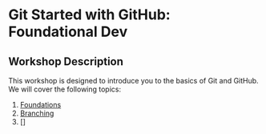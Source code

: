 # Git Started with GitHub: Foundational Dev

## Workshop Description

This workshop is designed to introduce you to the basics of Git and GitHub. We will cover the following topics:

1. [Foundations](./1-foundations/)
2. [Branching](./2-branching/)
3. []